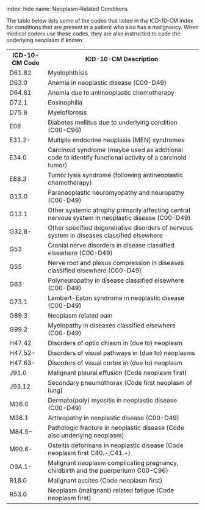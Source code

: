 index: hide
name: Neoplasm-Related Conditions


The table below lists some of the codes that listed in the ICD-10-CM index for conditions that are present in a patient who also has a malignancy. When medical coders use these codes, they are also instructed to code the underlying neoplasm if known.

<table class="table table-striped">
	<tbody><tr>
		<th width="20%" scope="col">ICD-10-CM Code</th>
		<th scope="col">ICD-10-CM Description</th>
	</tr>
	<tr>
		<td>D61.82</td>
		<td>Myelophthisis</td>
	</tr>
	<tr>
		<td>D63.0</td>
		<td>Anemia  in neoplastic disease (C00-D49)</td>
	</tr>
	<tr>
		<td>D64.81</td>
		<td>Anemia due to  antineoplastic chemotherapy</td>
	</tr>
	<tr>
	  <td>D72.1</td>
	  <td>Eosinophilia</td>
    </tr>
	<tr>
	  <td>D75.8</td>
	  <td>Myelofibrosis </td>
    </tr>
	<tr>
	  <td>E08</td>
	  <td>Diabetes  mellitus due to underlying condition (C00-C96) </td>
    </tr>
	<tr>
	  <td>E31.2-</td>
	  <td>Multiple  endocrine neoplasia [MEN] syndromes</td>
    </tr>
	<tr>
	  <td>E34.0</td>
	  <td>Carcinoid  syndrome (maybe used as additional code to identify functional activity of a  carcinoid tumor)</td>
    </tr>
	<tr>
	  <td>E88.3</td>
	  <td>Tumor  lysis syndrome (following antineoplastic chemotherapy)</td>
    </tr>
	<tr>
	  <td>G13.0</td>
	  <td>Paraneoplastic  neuromyopathy and neuropathy (C00-D49)</td>
    </tr>
	<tr>
	  <td>G13.1</td>
	  <td>Other  systemic atrophy primarily affecting central nervous system in neoplastic  disease (C00-D49)</td>
    </tr>
	<tr>
	  <td>G32.8-</td>
	  <td>Other  specified degenerative disorders of nervous system in diseases classified  elsewhere</td>
    </tr>
	<tr>
	  <td>G53</td>
	  <td>Cranial  nerve disorders in disease classified elsewhere (C00-D49)</td>
    </tr>
	<tr>
	  <td>G55</td>
	  <td>Nerve  root and plexus compression in diseases classified elsewhere (C00-D49)</td>
    </tr>
	<tr>
	  <td>G63</td>
	  <td>Polyneuropathy  in disease classified elsewhere (C00-D49)</td>
    </tr>
	<tr>
	  <td>G73.1</td>
	  <td>Lambert-Eaton  syndrome in neoplastic disease (C00-D49)</td>
    </tr>
	<tr>
	  <td>G89.3</td>
	  <td>Neoplasm  related pain</td>
    </tr>
	<tr>
	  <td>G99.2</td>
	  <td>Myelopathy  in diseases classified elsewhere (C00-D49)</td>
    </tr>
	<tr>
	  <td>H47.42</td>
	  <td>Disorders  of optic chiasm in (due to) neoplasm</td>
    </tr>
	<tr>
	  <td>H47.52-</td>
	  <td>Disorders  of visual pathways in (due to) neoplasms</td>
    </tr>
	<tr>
	  <td>H47.63-</td>
	  <td>Disorders  of visual cortex in (due to) neoplasm </td>
    </tr>
	<tr>
	  <td>J91.0</td>
	  <td>Malignant  pleural effusion (Code neoplasm first)</td>
    </tr>
	<tr>
	  <td>J93.12</td>
	  <td>Secondary  pneumothorax (Code first neoplasm of lung)</td>
    </tr>
	<tr>
	  <td>M36.0</td>
	  <td>Dermato(poly)  myositis in neoplastic disease (C00-D49)</td>
    </tr>
	<tr>
	  <td>M36.1</td>
	  <td>Arthropathy  in neoplastic disease (C00-D49)</td>
    </tr>
	<tr>
	  <td>M84.5-</td>
	  <td>Pathologic  fracture in neoplastic disease (Code also underlying neoplasm)</td>
    </tr>
	<tr>
	  <td>M90.6-</td>
	  <td>Osteitis  deformans in neoplastic disease (Code neoplasm first C40.-,C41.-)</td>
    </tr>
	<tr>
	  <td>O9A.1-</td>
	  <td>Malignant  neoplasm complicating pregnancy, childbirth and the puerperium) C00-C96)</td>
    </tr>
	<tr>
	  <td>R18.0</td>
	  <td>Malignant  ascites (Code neoplasm first)</td>
    </tr>
	<tr>
	  <td>R53.0</td>
	  <td>Neoplasm  (malignant) related fatigue (Code neoplasm first)</td>
    </tr>
  </tbody></table>
